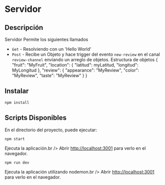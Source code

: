 # Servidor

## Descripción

Servidor 
Permite los siguientes llamados
- `Get` - Resolviendo con un 'Hello World'
- `Post` - Recibe un Objeto y hace trigger del evento `new-review` en el canal `review-channel` enviando un arreglo de objetos.
Estructura de objetos 
    {
      "fruit": "MyFruit",
      "location": {
          "latitud": myLatitud,
          "longitud": MyLongitud
          },
      "review": {
          "appearance": "MyReview",
          "color": "MyReview",
          "taste": "MyReview"
          }
    }

## Instalar

`npm install`

## Scripts Disponibles

En el directorio del proyecto, puede ejecutar:

`npm start`

Ejecuta la aplicación.br />
Abrir [http://localhost:3001](http://localhost:3001) para verlo en el navegador.

`npm run dev`

Ejecuta la aplicación utilizando nodemon.br />
Abrir [http://localhost:3001](http://localhost:3001) para verlo en el navegador.
